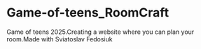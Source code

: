 # Game-of-teens_RoomCraft
Game of teens 2025.Creating a website where you can plan your room.Made with Sviatoslav Fedosiuk
